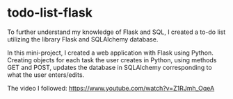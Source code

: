 # todo-list-flask
To further understand my knowledge of Flask and SQL, I created a to-do list utilizing the library Flask and SQLAlchemy database. 

In this mini-project, I created a web application with Flask using Python. Creating objects for each task the user creates in Python, using methods GET and POST, updates the database in SQLAlchemy corresponding to what the user enters/edits. 

The video I followed: https://www.youtube.com/watch?v=Z1RJmh_OqeA

